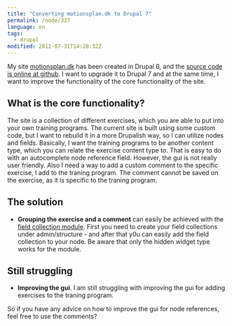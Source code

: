 ```yaml
---
title: "Converting motionsplan.dk to Drupal 7"
permalink: /node/327
language: en
tags:
  - drupal
modified: 2011-07-31T14:28:32Z
---
```


My site [motionsplan.dk](http://motionsplan.dk) has been created in Drupal 6, and the [source code is online at github](http://github.com/motionsplan). I want to upgrade it to Drupal 7 and at the same time, I want to improve the functionality of the core functionality of the site.

What is the core functionality?
-------------------------------

The site is a collection of different exercises, which you are able to put into your own training programs. The current site is built using some custom code, but I want to rebuild it in a more Drupalish way, so I can utilize nodes and fields. Basically, I want the training programs to be another content type, which you can relate the exercise content type to. That is easy to do with an autocomplete node reference field. However, the gui is not really user friendly. Also I need a way to add a custom comment to the specific exercise, I add to the traning program. The comment cannot be saved on the exercise, as it is specific to the traning program.

The solution
------------

- **Grouping the exercise and a comment** can easily be achieved with the [field collection module](http://drupal.org/project/field_collection). First you need to create your field collections under admin/structure - and after that y0u can easily add the field collection to your node. Be aware that only the hidden widget type works for the module.

Still struggling
----------------

- **Improving the gui**. I am still struggling with improving the gui for adding exercises to the traning program.

So if you have any advice on how to improve the gui for node references, feel free to use the comments?

